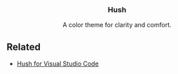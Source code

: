 <h3 align="center">Hush</h3>

<p align="center">A color theme for clarity and comfort.</p>

## Related

- [Hush for Visual Studio Code][hush-vscode]

[hush-vscode]: https://github.com/nobilissimum/hush-vscode
